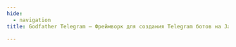 ```yaml
---
hide:
  - navigation
title: Godfather Telegram – Фреймворк для создания Telegram ботов на Java

---
```


